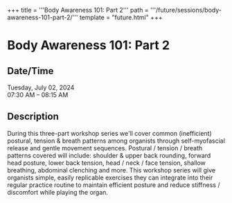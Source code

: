 +++
title = '''Body Awareness 101: Part 2'''
path = '''/future/sessions/body-awareness-101-part-2/'''
template = "future.html"
+++

<h1>Body Awareness 101: Part 2</h1>

<h2>Date/Time</h2>
<p>Tuesday, July 02, 2024<br>
07:30 AM – 08:15 AM</p>
<h2>Description</h2>

During this three-part workshop series we'll cover common (inefficient) postural, tension & breath patterns among organists through self-myofascial release and gentle movement sequences.   Postural / tension / breath patterns covered will include: shoulder & upper back rounding, forward head posture, lower back tension, head / neck / face tension, shallow breathing, abdominal clenching and more.  This workshop series will give organists simple, easily replicable exercises they can integrate into their regular practice routine to maintain efficient posture and reduce stiffness / discomfort while playing the organ.


